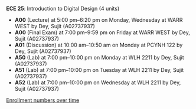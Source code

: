 **ECE 25**: Introduction to Digital Design (4 units)

- **A00** (Lecture) at 5:00 pm–6:20 pm on Monday, Wednesday at WARR WEST by Dey, Sujit (A02737937)
- **A00** (Final Exam) at 7:00 pm–9:59 pm on Friday at WARR WEST by Dey, Sujit (A02737937)
- **A01** (Discussion) at 10:00 am–10:50 am on Monday at PCYNH 122 by Dey, Sujit (A02737937)
- **A50** (Lab) at 7:00 pm–10:00 pm on Monday at WLH 2211 by Dey, Sujit (A02737937)
- **A51** (Lab) at 7:00 pm–10:00 pm on Tuesday at WLH 2211 by Dey, Sujit (A02737937)
- **A52** (Lab) at 7:00 pm–10:00 pm on Wednesday at WLH 2211 by Dey, Sujit (A02737937)

[Enrollment numbers over time](./ECE25.tsv)
